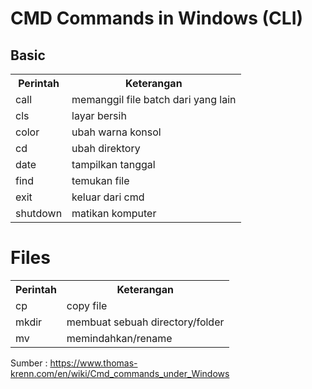 # CMD Commands in Windows (CLI)

## Basic
<table>
<tr>
   <th>Perintah</th>
   <th>Keterangan</th>
</tr>
<tr>
  <td>call</td>
   <td>memanggil file batch dari yang lain</td>
</tr>
<tr>
  <td>cls</td>
  <td>layar bersih</td>
</tr>
<tr>
  <td>color</td>
  <td>ubah warna konsol</td>
</tr>
<tr>
  <td>cd</td>
  <td>ubah direktory</td>
</tr>
<tr>
  <td>date</td>
  <td>tampilkan tanggal</td>
</tr>
<tr>
  <td>find</td>
  <td>temukan file</td>
</tr>
<tr>
  <td>exit</td>
  <td>keluar dari cmd</td>
</tr>
<tr>
  <td>shutdown</td>
  <td>matikan komputer</td>
</tr>
</table>


# Files
<table>
  <tr>
    <th>Perintah</th>
    <th>Keterangan</th>
  </tr>
  <tr>
    <td>cp</td>
    <td>copy file</td>
  </tr>
  <tr>
    <td>mkdir</td>
    <td>membuat sebuah directory/folder</td>
  </tr>
   <tr>
    <td>mv</td>
    <td>memindahkan/rename</td>
  </tr>
</table>

Sumber :
https://www.thomas-krenn.com/en/wiki/Cmd_commands_under_Windows
